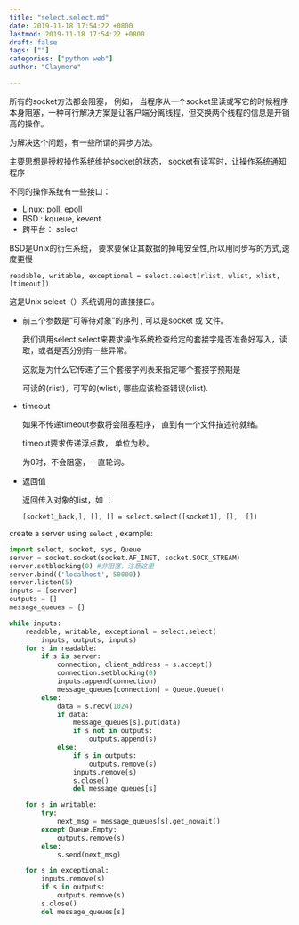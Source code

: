 ```yaml
---
title: "select.select.md"
date: 2019-11-18 17:54:22 +0800
lastmod: 2019-11-18 17:54:22 +0800
draft: false
tags: [""]
categories: ["python web"]
author: "Claymore"

---
```



所有的socket方法都会阻塞， 例如， 当程序从一个socket里读或写它的时候程序本身阻塞，一种可行解决方案是让客户端分离线程，但交换两个线程的信息是开销高的操作。

为解决这个问题，有一些所谓的异步方法。

主要思想是授权操作系统维护socket的状态， socket有读写时，让操作系统通知程序



不同的操作系统有一些接口：

* Linux:  poll, epoll
* BSD : kqueue, kevent 
* 跨平台： select

BSD是Unix的衍生系统， 要求要保证其数据的掉电安全性,所以用同步写的方式,速度更慢 



`readable, writable, exceptional = select.select(rlist, wlist, xlist, [timeout])`



 这是Unix select（）系统调用的直接接口。



* 前三个参数是“可等待对象”的序列 , 可以是socket 或 文件。

  我们调用select.select来要求操作系统检查给定的套接字是否准备好写入，读取，或者是否分别有一些异常。

  这就是为什么它传递了三个套接字列表来指定哪个套接字预期是

  可读的(rlist)，可写的(wlist),  哪些应该检查错误(xlist).

* timeout

  如果不传递timeout参数将会阻塞程序， 直到有一个文件描述符就绪。

  timeout要求传递浮点数， 单位为秒。

  为0时，不会阻塞，一直轮询。

* 返回值

  返回传入对象的list，如 ：

  `[socket1_back,], [], [] = select.select([socket1], [],  [])`




create a server using `select` , example:

```python
import select, socket, sys, Queue
server = socket.socket(socket.AF_INET, socket.SOCK_STREAM)
server.setblocking(0) #非阻塞，注意这里
server.bind(('localhost', 50000))
server.listen(5)
inputs = [server]
outputs = []
message_queues = {}

while inputs:
    readable, writable, exceptional = select.select(
        inputs, outputs, inputs)
    for s in readable:
        if s is server:
            connection, client_address = s.accept()
            connection.setblocking(0)
            inputs.append(connection)
            message_queues[connection] = Queue.Queue()
        else:
            data = s.recv(1024)
            if data:
                message_queues[s].put(data)
                if s not in outputs:
                    outputs.append(s)
            else:
                if s in outputs:
                    outputs.remove(s)
                inputs.remove(s)
                s.close()
                del message_queues[s]

    for s in writable:
        try:
            next_msg = message_queues[s].get_nowait()
        except Queue.Empty:
            outputs.remove(s)
        else:
            s.send(next_msg)

    for s in exceptional:
        inputs.remove(s)
        if s in outputs:
            outputs.remove(s)
        s.close()
        del message_queues[s]
```



